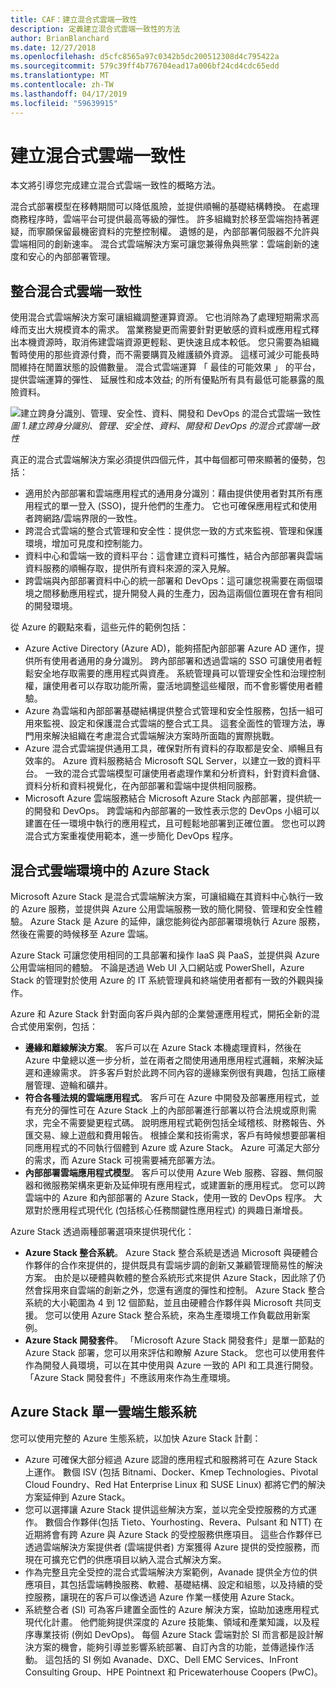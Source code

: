 ```yaml
---
title: CAF：建立混合式雲端一致性
description: 定義建立混合式雲端一致性的方法
author: BrianBlanchard
ms.date: 12/27/2018
ms.openlocfilehash: d5cfc8565a97c0342b5dc200512308d4c795422a
ms.sourcegitcommit: 579c39ff4b776704ead17a006bf24cd4cdc65edd
ms.translationtype: MT
ms.contentlocale: zh-TW
ms.lasthandoff: 04/17/2019
ms.locfileid: "59639915"
---
```

# <a name="create-hybrid-cloud-consistency"></a>建立混合式雲端一致性

本文將引導您完成建立混合式雲端一致性的概略方法。

混合式部署模型在移轉期間可以降低風險，並提供順暢的基礎結構轉換。 在處理商務程序時，雲端平台可提供最高等級的彈性。 許多組織對於移至雲端抱持著遲疑，而寧願保留最機密資料的完整控制權。 遺憾的是，內部部署伺服器不允許與雲端相同的創新速率。 混合式雲端解決方案可讓您兼得魚與熊掌：雲端創新的速度和安心的內部部署管理。

## <a name="integrate-hybrid-cloud-consistency"></a>整合混合式雲端一致性

使用混合式雲端解決方案可讓組織調整運算資源。 它也消除為了處理短期需求高峰而支出大規模資本的需求。 當業務變更而需要針對更敏感的資料或應用程式釋出本機資源時，取消佈建雲端資源更輕鬆、更快速且成本較低。 您只需要為組織暫時使用的那些資源付費，而不需要購買及維護額外資源。 這樣可減少可能長時間維持在閒置狀態的設備數量。 混合式雲端運算 「 最佳的可能效果 」 的平台，提供雲端運算的彈性、 延展性和成本效益; 的所有優點所有具有最低可能暴露的風險資料。

![建立跨身分識別、管理、安全性、資料、開發和 DevOps 的混合式雲端一致性](../../_images/hybrid-consistency.png)
*圖 1.建立跨身分識別、管理、安全性、資料、開發和 DevOps 的混合式雲端一致性*

真正的混合式雲端解決方案必須提供四個元件，其中每個都可帶來顯著的優勢，包括：

- 適用於內部部署和雲端應用程式的通用身分識別：藉由提供使用者對其所有應用程式的單一登入 (SSO)，提升他們的生產力。 它也可確保應用程式和使用者跨網路/雲端界限的一致性。
- 跨混合式雲端的整合式管理和安全性：提供您一致的方式來監視、管理和保護環境，增加可見度和控制能力。
- 資料中心和雲端一致的資料平台：這會建立資料可攜性，結合內部部署與雲端資料服務的順暢存取，提供所有資料來源的深入見解。
- 跨雲端與內部部署資料中心的統一部署和 DevOps：這可讓您視需要在兩個環境之間移動應用程式，提升開發人員的生產力，因為這兩個位置現在會有相同的開發環境。
  
從 Azure 的觀點來看，這些元件的範例包括：

- Azure Active Directory (Azure AD)，能夠搭配內部部署 Azure AD 運作，提供所有使用者通用的身分識別。 跨內部部署和透過雲端的 SSO 可讓使用者輕鬆安全地存取需要的應用程式與資產。 系統管理員可以管理安全性和治理控制權，讓使用者可以存取功能所需，靈活地調整這些權限，而不會影響使用者體驗。
- Azure 為雲端和內部部署基礎結構提供整合式管理和安全性服務，包括一組可用來監視、設定和保護混合式雲端的整合式工具。 這套全面性的管理方法，專門用來解決組織在考慮混合式雲端解決方案時所面臨的實際挑戰。
- Azure 混合式雲端提供通用工具，確保對所有資料的存取都是安全、順暢且有效率的。 Azure 資料服務結合 Microsoft SQL Server，以建立一致的資料平台。 一致的混合式雲端模型可讓使用者處理作業和分析資料，針對資料倉儲、資料分析和資料視覺化，在內部部署和雲端中提供相同服務。
- Microsoft Azure 雲端服務結合 Microsoft Azure Stack 內部部署，提供統一的開發和 DevOps。 跨雲端和內部部署的一致性表示您的 DevOps 小組可以建置在任一環境中執行的應用程式，且可輕鬆地部署到正確位置。 您也可以跨混合式方案重複使用範本，進一步簡化 DevOps 程序。

## <a name="azure-stack-in-a-hybrid-cloud-environment"></a>混合式雲端環境中的 Azure Stack

Microsoft Azure Stack 是混合式雲端解決方案，可讓組織在其資料中心執行一致的 Azure 服務，並提供與 Azure 公用雲端服務一致的簡化開發、管理和安全性體驗。 Azure Stack 是 Azure 的延伸，讓您能夠從內部部署環境執行 Azure 服務，然後在需要的時候移至 Azure 雲端。

Azure Stack 可讓您使用相同的工具部署和操作 IaaS 與 PaaS，並提供與 Azure 公用雲端相同的體驗。 不論是透過 Web UI 入口網站或 PowerShell，Azure Stack 的管理對於使用 Azure 的 IT 系統管理員和終端使用者都有一致的外觀與操作。

Azure 和 Azure Stack 針對面向客戶與內部的企業營運應用程式，開拓全新的混合式使用案例，包括：

- **邊緣和離線解決方案**。 客戶可以在 Azure Stack 本機處理資料，然後在 Azure 中彙總以進一步分析，並在兩者之間使用通用應用程式邏輯，來解決延遲和連線需求。 許多客戶對於此跨不同內容的邊緣案例很有興趣，包括工廠樓層管理、遊輪和礦井。
- **符合各種法規的雲端應用程式**。 客戶可在 Azure 中開發及部署應用程式，並有充分的彈性可在 Azure Stack 上的內部部署進行部署以符合法規或原則需求，完全不需要變更程式碼。 說明應用程式範例包括全域稽核、財務報告、外匯交易、線上遊戲和費用報告。 根據企業和技術需求，客戶有時候想要部署相同應用程式的不同執行個體到 Azure 或 Azure Stack。 Azure 可滿足大部分的需求，而 Azure Stack 可視需要補充部署方法。
- **內部部署雲端應用程式模型**。 客戶可以使用 Azure Web 服務、容器、無伺服器和微服務架構來更新及延伸現有應用程式，或建置新的應用程式。 您可以跨雲端中的 Azure 和內部部署的 Azure Stack，使用一致的 DevOps 程序。 大眾對於應用程式現代化 (包括核心任務關鍵性應用程式) 的興趣日漸增長。

Azure Stack 透過兩種部署選項來提供現代化：

- **Azure Stack 整合系統**。 Azure Stack 整合系統是透過 Microsoft 與硬體合作夥伴的合作來提供的，提供既具有雲端步調的創新又兼顧管理簡易性的解決方案。 由於是以硬體與軟體的整合系統形式來提供 Azure Stack，因此除了仍然會採用來自雲端的創新之外，您還有適度的彈性和控制。 Azure Stack 整合系統的大小範圍為 4 到 12 個節點，並且由硬體合作夥伴與 Microsoft 共同支援。 您可以使用 Azure Stack 整合系統，來為生產環境工作負載啟用新案例。
- **Azure Stack 開發套件**。 「Microsoft Azure Stack 開發套件」是單一節點的 Azure Stack 部署，您可以用來評估和瞭解 Azure Stack。 您也可以使用套件作為開發人員環境，可以在其中使用與 Azure 一致的 API 和工具進行開發。 「Azure Stack 開發套件」不應該用來作為生產環境。

## <a name="azure-stack-one-cloud-ecosystem"></a>Azure Stack 單一雲端生態系統

您可以使用完整的 Azure 生態系統，以加快 Azure Stack 計劃：

- Azure 可確保大部分經過 Azure 認證的應用程式和服務將可在 Azure Stack 上運作。 數個 ISV (包括 Bitnami、Docker、Kmep Technologies、Pivotal Cloud Foundry、Red Hat Enterprise Linux 和 SUSE Linux) 都將它們的解決方案延伸到 Azure Stack。
- 您可以選擇讓 Azure Stack 提供這些解決方案，並以完全受控服務的方式運作。 數個合作夥伴(包括 Tieto、Yourhosting、Revera、Pulsant 和 NTT) 在近期將會有跨 Azure 與 Azure Stack 的受控服務供應項目。 這些合作夥伴已透過雲端解決方案提供者 (雲端提供者) 方案獲得 Azure 提供的受控服務，而現在可擴充它們的供應項目以納入混合式解決方案。
- 作為完整且完全受控的混合式雲端解決方案範例，Avanade 提供全方位的供應項目，其包括雲端轉換服務、軟體、基礎結構、設定和組態，以及持續的受控服務，讓現在的客戶可以像透過 Azure 作業一樣使用 Azure Stack。
- 系統整合者 (SI) 可為客戶建置全面性的 Azure 解決方案，協助加速應用程式現代化計畫。 他們能夠提供深度的 Azure 技能集、領域和產業知識，以及程序專業技術 (例如 DevOps)。 每個 Azure Stack 雲端對於 SI 而言都是設計解決方案的機會，能夠引導並影響系統部署、自訂內含的功能，並傳遞操作活動。 這包括的 SI 例如 Avanade、DXC、Dell EMC Services、InFront Consulting Group、HPE Pointnext 和 Pricewaterhouse Coopers (PwC)。
